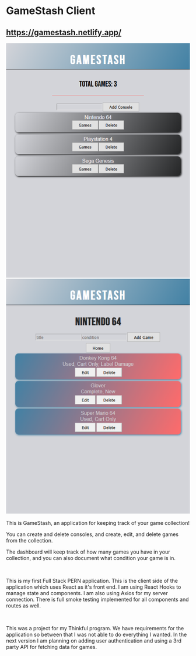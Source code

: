 # GameStash Client

## https://gamestash.netlify.app/

![dashboard](screenshots\dashboard.png?raw=true)
![consolepage](screenshots\consolepage.png?raw=true)

<p>This is GameStash, an application for keeping track of your game collection!</p>
<p>You can create and delete consoles, and create, edit, and delete games from the collection.</p>
<p>The dashboard will keep track of how many games you have in your collection, and you can also document what condition your game is in.</p> 
<br/>
<p>This is my first Full Stack PERN application. This is the client side of the application which uses React as it's front end. I am using 
React Hooks to manage state and components. I am also using Axios for my server connection. There is full smoke testing implemented for all components and routes as well.</p>
<br/>
<p>This was a project for my Thinkful program. We have requirements for the application so between that I was not able to do everything I wanted. In the next version 
I am planning on adding user authentication and using a 3rd party API for fetching data for games.</p>
